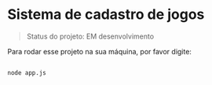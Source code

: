 # Sistema de cadastro de jogos

> Status do projeto: EM desenvolvimento

Para rodar esse projeto na sua máquina, por favor digite:

```

node app.js

```
